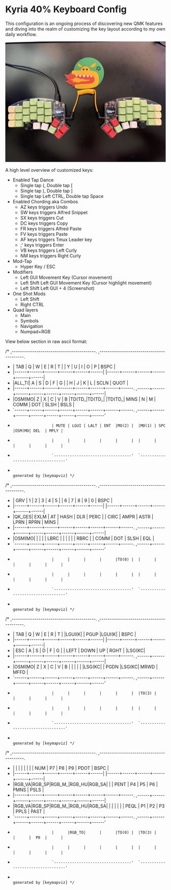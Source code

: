 # Kyria 40% Keyboard Config
This configuration is an ongoing process of discovering new QMK features and diving into the realm of customizing the key layout according to my own daily workflow.

![keyboard image](https://raw.githubusercontent.com/jtuyen/qmk_kyria/main/splitkb.jpeg)

A high level overview of customized keys:
- Enabled Tap Dance
  - Single tap (, Double tap [
  - Single tap ), Double tap ]
  - Single tap Left CTRL, Double tap Space
- Enabled Chording aka Combos
  - AZ keys triggers Undo
  - SW keys triggers Alfred Snippet
  - SX keys triggers Cut
  - DC keys triggers Copy
  - FR keys triggers Alfred Paste
  - FV keys triggers Paste
  - AF keys triggers Tmux Leader key
  - ;' keys triggers Enter
  - VB keys triggers Left Curly
  - NM keys triggers Right Curly
- Mod-Tap
  - Hyper Key / ESC
- Modifiers
  - Left GUI Movement Key (Cursor movement)
  - Left Shift Left GUI Movement Key (Cursor highlight movement)
  - Left Shift Left GUI + 4 (Screenshot)
- One Shot Mods
  - Left Shift
  - Right CTRL
- Quad layers
  - Main
  - Symbols
  - Navigation
  - Numpad+RGB

View below section in raw ascii format:

/* ,-----------------------------------------.                              ,-----------------------------------------.
 * | TAB  |  Q   |  W   |  E   |  R   |  T   |                              |  Y   |  U   |  I   |  O   |  P   | BSPC |
 * |------+------+------+------+------+------|                              |------+------+------+------+------+------|
 * |ALL_T(|  A   |  S   |  D   |  F   |  G   |                              |  H   |  J   |  K   |  L   | SCLN | QUOT |
 * |------+------+------+------+------+------+------+------.  ,------+------+------+------+------+------+------+------|
 * |OSM(MO|  Z   |  X   |  C   |  V   |  B   |TD(TD_|TD(TD_|  |TD(TD_| MINS |  N   |  M   | COMM | DOT  | SLSH | BSLS |
 * `------+------+------+------+------+------+------+------.  ,------+------+------+------+------+------+------+------'
 *                      | MUTE | LGUI | LALT | ENT  |MO(2) |  |MO(1) | SPC  |OSM(MO| DEL  | MPLY |
 *                      |      |      |      |      |      |  |      |      |      |      |      |
 *                      `----------------------------------'  `----------------------------------'
 *                                                                               generated by [keymapviz] */

/* ,-----------------------------------------.                              ,-----------------------------------------.
 * | GRV  |  1   |  2   |  3   |  4   |  5   |                              |  6   |  7   |  8   |  9   |  0   | BSPC |
 * |------+------+------+------+------+------|                              |------+------+------+------+------+------|
 * |QK_GES| EXLM |  AT  | HASH | DLR  | PERC |                              | CIRC | AMPR | ASTR | LPRN | RPRN | MINS |
 * |------+------+------+------+------+------+------+------.  ,------+------+------+------+------+------+------+------|
 * |OSM(MO|      |      |      |      | LBRC |      |      |  |      |      | RBRC |      | COMM | DOT  | SLSH | EQL  |
 * `------+------+------+------+------+------+------+------.  ,------+------+------+------+------+------+------+------'
 *                      |      |      |      |      |TO(0) |  |      |      |      |      |      |
 *                      |      |      |      |      |      |  |      |      |      |      |      |
 *                      `----------------------------------'  `----------------------------------'
 *                                                                               generated by [keymapviz] */

/* ,-----------------------------------------.                              ,-----------------------------------------.
 * | TAB  |  Q   |  W   |  E   |  R   |  T   |                              |LGUI(K|      | PGUP |LGUI(K|      | BSPC |
 * |------+------+------+------+------+------|                              |------+------+------+------+------+------|
 * | ESC  |  A   |  S   |  D   |  F   |  G   |                              | LEFT | DOWN |  UP  | RGHT |      |LSG(KC|
 * |------+------+------+------+------+------+------+------.  ,------+------+------+------+------+------+------+------|
 * |OSM(MO|  Z   |  X   |  C   |  V   |  B   |      |      |  |      |      |LSG(KC|      | PGDN |LSG(KC| MRWD | MFFD |
 * `------+------+------+------+------+------+------+------.  ,------+------+------+------+------+------+------+------'
 *                      |      |      |      |      |      |  |TO(3) |      |      |      |      |
 *                      |      |      |      |      |      |  |      |      |      |      |      |
 *                      `----------------------------------'  `----------------------------------'
 *                                                                               generated by [keymapviz] */

/* ,-----------------------------------------.                              ,-----------------------------------------.
 * |      |      |      |      |      |      |                              | NUM  |  P7  |  P8  |  P9  | PDOT | BSPC |
 * |------+------+------+------+------+------|                              |------+------+------+------+------+------|
 * |RGB_VA|RGB_SP|RGB_M_|RGB_HU|RGB_SA|      |                              | PENT |  P4  |  P5  |  P6  | PMNS | PSLS |
 * |------+------+------+------+------+------+------+------.  ,------+------+------+------+------+------+------+------|
 * |RGB_VA|RGB_SP|RGB_M_|RGB_HU|RGB_SA|      |      |      |  |      |      | PEQL |  P1  |  P2  |  P3  | PPLS | PAST |
 * `------+------+------+------+------+------+------+------.  ,------+------+------+------+------+------+------+------'
 *                      |      |RGB_TO|      |      |TO(0) |  |TO(3) |      |      |  P0  |      |
 *                      |      |      |      |      |      |  |      |      |      |      |      |
 *                      `----------------------------------'  `----------------------------------'
 *                                                                               generated by [keymapviz] */

